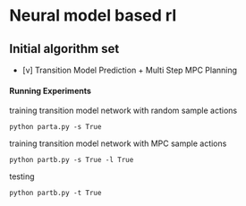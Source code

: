 # Neural model based rl

## Initial algorithm set

* [v] Transition Model Prediction + Multi Step MPC Planning

#### Running Experiments
training transition model network with random sample actions

```
python parta.py -s True
```
training transition model network with MPC sample actions

```
python partb.py -s True -l True
```
testing

```
python partb.py -t True
```



